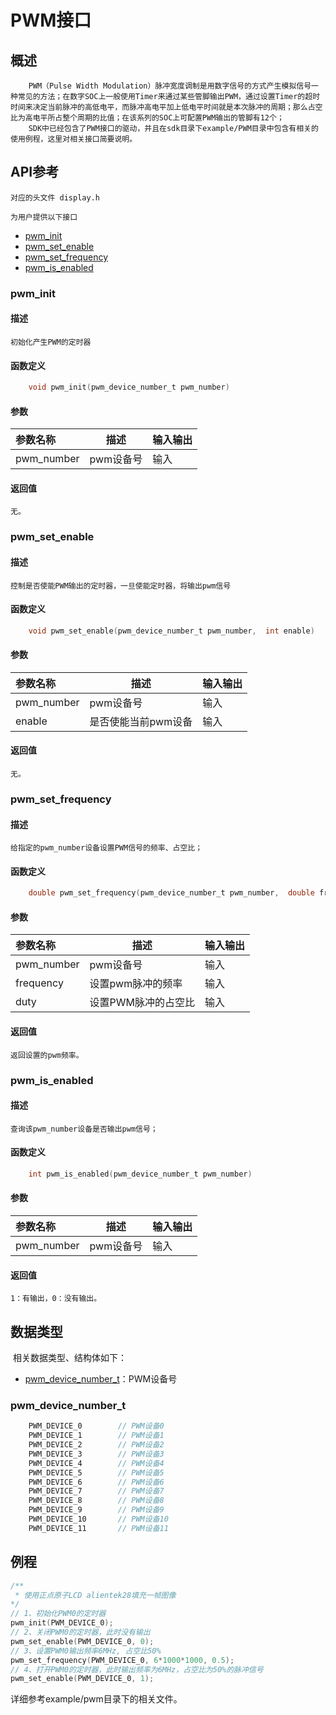 # PWM接口

## 概述

        PWM（Pulse Width Modulation）脉冲宽度调制是用数字信号的方式产生模拟信号一种常见的方法；在数字SOC上一般使用Timer来通过某些管脚输出PWM，通过设置Timer的超时时间来决定当前脉冲的高低电平，而脉冲高电平加上低电平时间就是本次脉冲的周期；那么占空比为高电平所占整个周期的比值；在该系列的SOC上可配置PWM输出的管脚有12个；
        SDK中已经包含了PWM接口的驱动，并且在sdk目录下example/PWM目录中包含有相关的使用例程，这里对相关接口简要说明。

## API参考

    对应的头文件 display.h

    为用户提供以下接口

- [pwm_init](#pwm_init)
- [pwm_set_enable](#pwm_set_enable)
- [pwm_set_frequency](#pwm_set_frequency)
- [pwm_is_enabled](#pwm_is_enabled)

### pwm_init
<div id="pwm_init"></div>

#### 描述

    初始化产生PWM的定时器

#### 函数定义
```c
    void pwm_init(pwm_device_number_t pwm_number)
```
#### 参数

| 参数名称      | 描述          | 输入输出 |
| :----------- | ----------     | -------- |
| pwm_number   | pwm设备号      | 输入     |

#### 返回值
    无。

### pwm_set_enable
<div id="pwm_set_enable"></div>

#### 描述

    控制是否使能PWM输出的定时器，一旦使能定时器，将输出pwm信号

#### 函数定义
```c
    void pwm_set_enable(pwm_device_number_t pwm_number,  int enable)
```
#### 参数

| 参数名称      | 描述          | 输入输出 |
| :----------- | ----------     | -------- |
| pwm_number   | pwm设备号      | 输入     |
| enable       | 是否使能当前pwm设备| 输入  |

#### 返回值
    无。

### pwm_set_frequency
<div id="pwm_set_frequency"></div>

#### 描述

    给指定的pwm_number设备设置PWM信号的频率、占空比；

#### 函数定义
```c
    double pwm_set_frequency(pwm_device_number_t pwm_number,  double frequency, double duty)
```
#### 参数

| 参数名称      | 描述          | 输入输出 |
| :----------- | ----------     | -------- |
| pwm_number   | pwm设备号      | 输入     |
| frequency    | 设置pwm脉冲的频率 | 输入  |
| duty         | 设置PWM脉冲的占空比 | 输入  |

#### 返回值
    返回设置的pwm频率。

### pwm_is_enabled
<div id="pwm_is_enabled"></div>

#### 描述

    查询该pwm_number设备是否输出pwm信号；

#### 函数定义
```c
    int pwm_is_enabled(pwm_device_number_t pwm_number)
```
#### 参数

| 参数名称      | 描述          | 输入输出 |
| :----------- | ----------     | -------- |
| pwm_number   | pwm设备号      | 输入     |

#### 返回值
    1：有输出，0：没有输出。


## 数据类型

​    相关数据类型、结构体如下：

- [pwm_device_number_t](#pwm_device_number_t)：PWM设备号


### pwm_device_number_t
<div id="pwm_device_number_t"></div>

```c
    PWM_DEVICE_0        // PWM设备0
    PWM_DEVICE_1        // PWM设备1 
    PWM_DEVICE_2        // PWM设备2 
    PWM_DEVICE_3        // PWM设备3 
    PWM_DEVICE_4        // PWM设备4 
    PWM_DEVICE_5        // PWM设备5 
    PWM_DEVICE_6        // PWM设备6 
    PWM_DEVICE_7        // PWM设备7 
    PWM_DEVICE_8        // PWM设备8 
    PWM_DEVICE_9        // PWM设备9 
    PWM_DEVICE_10       // PWM设备10
    PWM_DEVICE_11       // PWM设备11
```

## 例程

```c
/**
 * 使用正点原子LCD alientek28填充一帧图像
*/
// 1、初始化PWM0的定时器
pwm_init(PWM_DEVICE_0);
// 2、关闭PWM0的定时器，此时没有输出
pwm_set_enable(PWM_DEVICE_0, 0);
// 3、设置PWM0输出频率6MHz, 占空比50%
pwm_set_frequency(PWM_DEVICE_0, 6*1000*1000, 0.5);
// 4、打开PWM0的定时器，此时输出频率为6MHz，占空比为50%的脉冲信号
pwm_set_enable(PWM_DEVICE_0, 1);
```

详细参考example/pwm目录下的相关文件。
